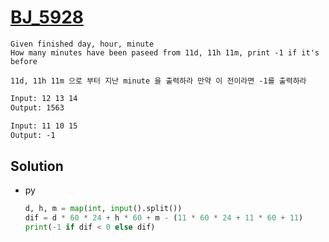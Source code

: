 # [BJ_5928](https://acmicpc.net/problem/5928)

```en
Given finished day, hour, minute
How many minutes have been paseed from 11d, 11h 11m, print -1 if it's before
```

```kr
11d, 11h 11m 으로 부터 지난 minute 을 출력하라 만약 이 전이라면 -1를 출력하라
```

```txt
Input: 12 13 14
Output: 1563

Input: 11 10 15
Output: -1
```

## Solution

* py

  ```py
  d, h, m = map(int, input().split())
  dif = d * 60 * 24 + h * 60 + m - (11 * 60 * 24 + 11 * 60 + 11)
  print(-1 if dif < 0 else dif)
  ```
